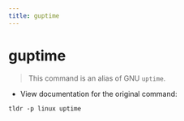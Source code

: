 ```yaml
---
title: guptime
---
```

# guptime

> This command is an alias of GNU `uptime`.

- View documentation for the original command:

`tldr -p linux uptime`
